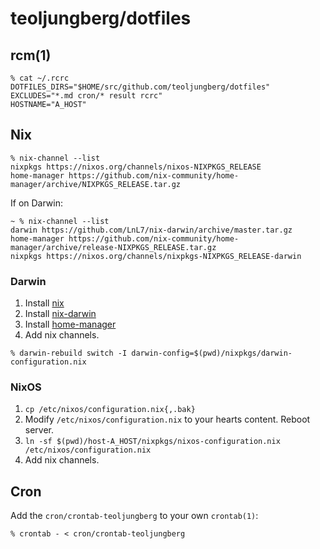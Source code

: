 # teoljungberg/dotfiles

## rcm(1)

```
% cat ~/.rcrc
DOTFILES_DIRS="$HOME/src/github.com/teoljungberg/dotfiles"
EXCLUDES="*.md cron/* result rcrc"
HOSTNAME="A_HOST"
```

## Nix

```
% nix-channel --list
nixpkgs https://nixos.org/channels/nixos-NIXPKGS_RELEASE
home-manager https://github.com/nix-community/home-manager/archive/NIXPKGS_RELEASE.tar.gz
```

If on Darwin:

```
~ % nix-channel --list
darwin https://github.com/LnL7/nix-darwin/archive/master.tar.gz
home-manager https://github.com/nix-community/home-manager/archive/release-NIXPKGS_RELEASE.tar.gz
nixpkgs https://nixos.org/channels/nixpkgs-NIXPKGS_RELEASE-darwin
```

### Darwin

1. Install [nix]
1. Install [nix-darwin]
1. Install [home-manager]
1. Add nix channels.

```
% darwin-rebuild switch -I darwin-config=$(pwd)/nixpkgs/darwin-configuration.nix
```

### NixOS

1. `cp /etc/nixos/configuration.nix{,.bak}`
1. Modify `/etc/nixos/configuration.nix` to your hearts content. Reboot server.
1. `ln -sf $(pwd)/host-A_HOST/nixpkgs/nixos-configuration.nix /etc/nixos/configuration.nix`
1. Add nix channels.

## Cron

Add the `cron/crontab-teoljungberg` to your own `crontab(1)`:

```
% crontab - < cron/crontab-teoljungberg
```

[nix]: https://nixos.org/manual/nix/stable/installation/installing-binary.html
[nix-darwin]: https://github.com/LnL7/nix-darwin
[home-manager]: https://github.com/nix-community/home-manager
[nixos-infect]: https://github.com/elitak/nixos-infect
